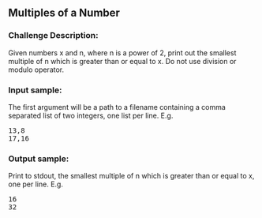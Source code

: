 <h2>Multiples of a Number</h2>

<h3>Challenge Description:</h3>

<p>
    Given numbers x and n, where n is a power of 2, print out the smallest
    multiple of n which is greater than or equal to x.
    Do not use division or modulo operator.
</p>

<h3>Input sample:</h3>
<p>
    The first argument will be a path to a filename containing a comma separated list
    of two integers, one list per line. E.g.
</p>

<pre>13,8
17,16</pre>

<h3>Output sample:</h3>

<p>
    Print to stdout, the smallest multiple of n which is greater than
    or equal to x, one per line. E.g.
</p>

<pre>16
32</pre>